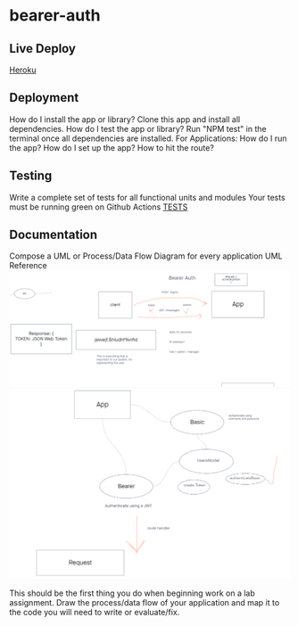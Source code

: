 # bearer-auth

## Live Deploy

[Heroku](https://smith-bearer-auth.herokuapp.com/)

## Deployment

How do I install the app or library?
Clone this app and install all dependencies.
How do I test the app or library?
Run "NPM test" in the terminal once all dependencies are installed.
For Applications:
How do I run the app?
How do I set up the app?
How to hit the route?

## Testing

Write a complete set of tests for all functional units and modules
Your tests must be running green on Github Actions
[TESTS](./__tests__)

## Documentation

Compose a UML or Process/Data Flow Diagram for every application
UML Reference
![UML](img/Lab07-UML-1.png)
![UML](img/Lab07-UML-2.png)

This should be the first thing you do when beginning work on a lab assignment.
Draw the process/data flow of your application and map it to the code you will need to write or evaluate/fix.